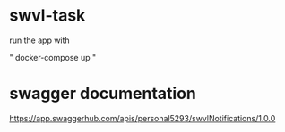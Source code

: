 # swvl-task

run the app with 

" docker-compose up "

# swagger documentation 

https://app.swaggerhub.com/apis/personal5293/swvlNotifications/1.0.0 
